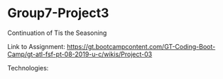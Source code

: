 # Group7-Project3

Continuation of Tis the Seasoning


 Link to Assignment:
 https://gt.bootcampcontent.com/GT-Coding-Boot-Camp/gt-atl-fsf-pt-08-2019-u-c/wikis/Project-03

Technologies:
